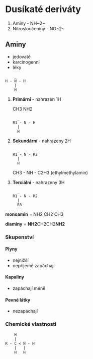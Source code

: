 # Dusíkaté deriváty

1. Aminy - NH~2~
2. Nitrosloučeníny - NO~2~

## Aminy

- jedovaté
- karcinogenní
- léky

```
	_
H - N - H
	|
	H
```

1. **Primární** - nahrazen 1H

   CH3 NH2

   ```
   	 _
   R1 - N - H
   	 |
   	 H
   ```

2. **Sekundární** - nahrazeny 2H

   ```
   	 _
   R1 - N - R2
   	 |
   	 H
   ```

   CH3 - NH - C2H3  (ethylmethylamin)

3. **Terciální** - nahrazeny 3H

   ```
   	 _
   R1 - N - R2
   	 |
   	 R3
   ```

**monoamin** = NH2 CH2 CH3

**diaminy**  = **NH2**CH2CH2**NH2**

### Skupenství

#### Plyny

- nejnižší
- nepříjemě zapáchají

#### Kapaliny

- zapáchají méně

#### Pevné látky

- nezapáchají

### Chemické vlastnosti

```
	H
	|	_
R - C < N - H
	|	|
	H	H
```

